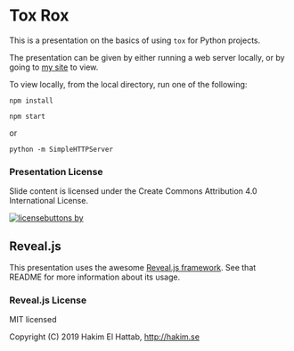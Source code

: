 # Tox Rox

This is a presentation on the basics of using ``tox`` for Python projects.

The presentation can be given by either running a web server locally, or by
going to [my
site](http://www.ivehearditbothways.com/presentations/PyMNtos/ToxRox/index.html)
to view.

To view locally, from the local directory, run one of the following:

```
npm install

npm start
```

or

```
python -m SimpleHTTPServer
```

### Presentation License

Slide content is licensed under the Create Commons Attribution 4.0
International License.

[![licensebuttons
by](https://licensebuttons.net/l/by/4.0/88x31.png)](https://creativecommons.org/licenses/by/4.0)

## Reveal.js

This presentation uses the awesome [Reveal.js
framework](https://github.com/hakimel/reveal.js). See that README for more
information about its usage.

### Reveal.js License

MIT licensed

Copyright (C) 2019 Hakim El Hattab, http://hakim.se
